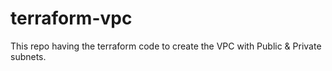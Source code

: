 # terraform-vpc
This repo having the terraform code to create the VPC with Public &amp; Private subnets.
